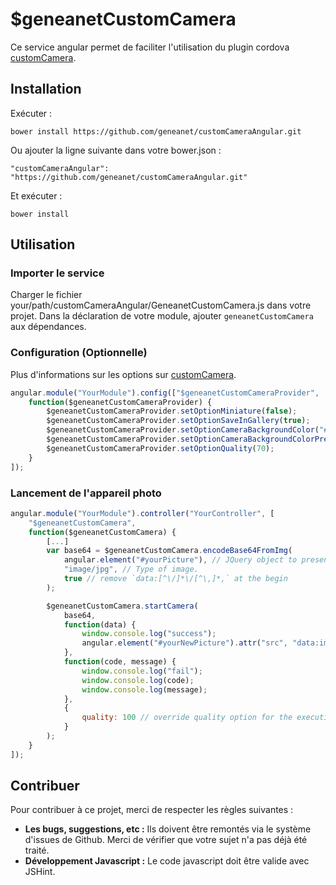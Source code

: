 # $geneanetCustomCamera

Ce service angular permet de faciliter l'utilisation du plugin cordova [customCamera](https://github.com/geneanet/customCamera).

## Installation

Exécuter :

    bower install https://github.com/geneanet/customCameraAngular.git

Ou ajouter la ligne suivante dans votre bower.json :

    "customCameraAngular": "https://github.com/geneanet/customCameraAngular.git"
Et exécuter :

    bower install

## Utilisation

### Importer le service

Charger le fichier your/path/customCameraAngular/GeneanetCustomCamera.js dans votre projet.
Dans la déclaration de votre module, ajouter `geneanetCustomCamera` aux dépendances.

### Configuration (Optionnelle)

Plus d'informations sur les options sur [customCamera](https://github.com/geneanet/customCamera).

``` js
angular.module("YourModule").config(["$geneanetCustomCameraProvider",
    function($geneanetCustomCameraProvider) {
        $geneanetCustomCameraProvider.setOptionMiniature(false);
        $geneanetCustomCameraProvider.setOptionSaveInGallery(true);
        $geneanetCustomCameraProvider.setOptionCameraBackgroundColor("#d45f13");
        $geneanetCustomCameraProvider.setOptionCameraBackgroundColorPressed("#145612");
        $geneanetCustomCameraProvider.setOptionQuality(70);
    }
]);
```

### Lancement de l'appareil photo

``` js
angular.module("YourModule").controller("YourController", [
    "$geneanetCustomCamera",
    function($geneanetCustomCamera) {
        [...]
        var base64 = $geneanetCustomCamera.encodeBase64FromImg(
            angular.element("#yourPicture"), // JQuery object to present your picture for the background.
            "image/jpg", // Type of image.
            true // remove `data:[^\/]*\/[^\,]*,` at the begin
        );

        $geneanetCustomCamera.startCamera(
            base64,
            function(data) {
                window.console.log("success");
                angular.element("#yourNewPicture").attr("src", "data:image/jpeg;base64,"+data);
            },
            function(code, message) {
                window.console.log("fail");
                window.console.log(code);
                window.console.log(message);
            },
            {
                quality: 100 // override quality option for the execution. Can override all options.
            }
        );
    }
]);
```

## Contribuer

Pour contribuer à ce projet, merci de respecter les règles suivantes :
+ **Les bugs, suggestions, etc :** Ils doivent être remontés via le système d'issues de Github. Merci de vérifier que votre sujet n'a pas déjà été traité.
+ **Développement Javascript :** Le code javascript doit être valide avec JSHint.
